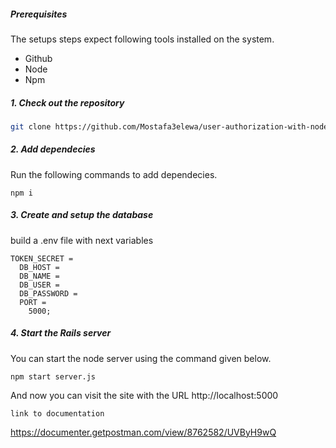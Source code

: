 ##### Prerequisites

The setups steps expect following tools installed on the system.

- Github
- Node
- Npm

##### 1. Check out the repository

```bash
git clone https://github.com/Mostafa3elewa/user-authorization-with-node-and-sequelize
```

##### 2. Add dependecies

Run the following commands to add dependecies.

```node
npm i
```

##### 3. Create and setup the database

build a .env file with next variables

```node
TOKEN_SECRET =
  DB_HOST =
  DB_NAME =
  DB_USER =
  DB_PASSWORD =
  PORT =
    5000;
```

##### 4. Start the Rails server

You can start the node server using the command given below.

```
npm start server.js
```

And now you can visit the site with the URL http://localhost:5000

```
link to documentation
```

https://documenter.getpostman.com/view/8762582/UVByH9wQ
